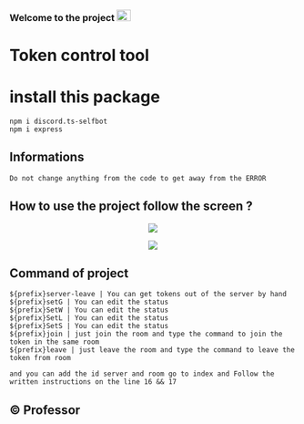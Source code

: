 ### Welcome to the project <img src="https://media.giphy.com/media/hvRJCLFzcasrR4ia7z/giphy.gif" width="25px" height="20px"></a>

# Token control tool
# install this package
```
npm i discord.ts-selfbot
npm i express
```

## Informations
```
Do not change anything from the code to get away from the ERROR
```
## How to use the project  follow the screen ?
<p align="center"><img src="https://cdn.discordapp.com/attachments/784896860275998750/982793260248490015/Picsart_22-06-05_02-49-07-385.png"></p>
<p align="center"><img src="https://cdn.discordapp.com/attachments/784896860275998750/982795085617975336/unknown.png"></p>

## Command of project
```
${prefix}server-leave | You can get tokens out of the server by hand 
${prefix}setG | You can edit the status
${prefix}SetW | You can edit the status
${prefix}SetL | You can edit the status
${prefix}SetS | You can edit the status
${prefix}join | just join the room and type the command to join the token in the same room
${prefix}leave | just leave the room and type the command to leave the token from room

and you can add the id server and room go to index and Follow the written instructions on the line 16 && 17
```

## © Professor
